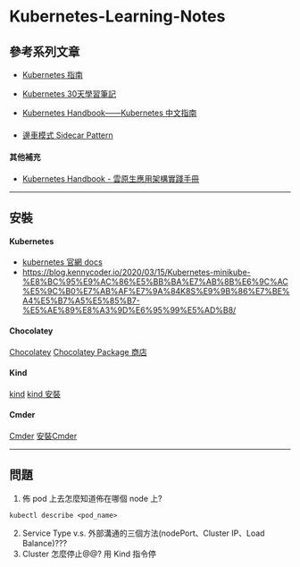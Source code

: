 # Kubernetes-Learning-Notes

## 參考系列文章
* [Kubernetes 指南](https://feisky.gitbooks.io/kubernetes/content/introduction/)
* [Kubernetes 30天學習筆記](https://ithelp.ithome.com.tw/users/20103753/ironman/1590)

* [Kubernetes Handbook——Kubernetes 中文指南](https://jimmysong.io/kubernetes-handbook/)

#### 
* [邊車模式 Sidecar Pattern](https://tachingchen.com/tw/blog/desigining-distributed-systems-the-sidecar-pattern-concept/)

#### 其他補充
* [Kubernetes Handbook - 雲原生應用架構實踐手冊](https://jimmysong.io/kubernetes-handbook/)


---

## 安裝
#### Kubernetes
* [kubernetes 官網 docs](https://kubernetes.io/docs/tasks/tools/)
* https://blog.kennycoder.io/2020/03/15/Kubernetes-minikube-%E8%BC%95%E9%AC%86%E5%BB%BA%E7%AB%8B%E6%9C%AC%E5%9C%B0%E7%AB%AF%E7%9A%84K8S%E9%9B%86%E7%BE%A4%E5%B7%A5%E5%85%B7-%E5%AE%89%E8%A3%9D%E6%95%99%E5%AD%B8/

#### Chocolatey
[Chocolatey](https://chocolatey.org/)
[Chocolatey Package 商店](https://community.chocolatey.org/packages)

#### Kind
[kind](https://kind.sigs.k8s.io/docs/user/quick-start/)
[kind 安裝](https://www.gushiciku.cn/pl/pG79/zh-tw)

#### Cmder
[Cmder](https://cmder.net/)
[安裝Cmder](https://ithelp.ithome.com.tw/m/articles/10262144)

---

## 問題
1. 佈 pod 上去怎麼知道佈在哪個 node 上?
```
kubectl describe <pod_name>
```

2. Service Type v.s. 外部溝通的三個方法(nodePort、Cluster IP、Load Balance)???
3. Cluster 怎麼停止@@? 用 Kind 指令停
